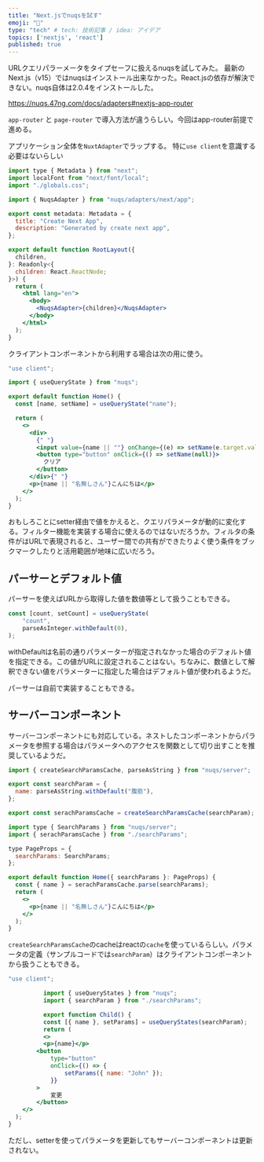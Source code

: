 ```yaml
---
title: "Next.jsでnuqsを試す"
emoji: "👐"
type: "tech" # tech: 技術記事 / idea: アイデア
topics: ['nextjs', 'react']
published: true
---
```


URLクエリパラーメータをタイプセーフに扱えるnuqsを試してみた。
最新のNext.js（v15）ではnuqsはインストール出来なかった。React.jsの依存が解決できない。nuqs自体は2.0.4をインストールした。

https://nuqs.47ng.com/docs/adapters#nextjs-app-router

`app-router` と `page-router` で導入方法が違うらしい。今回はapp-router前提で進める。

アプリケーション全体を`NuxtAdapter`でラップする。 特に`use client`を意識する必要はないらしい

```jsx
import type { Metadata } from "next";
import localFont from "next/font/local";
import "./globals.css";

import { NuqsAdapter } from "nuqs/adapters/next/app";

export const metadata: Metadata = {
  title: "Create Next App",
  description: "Generated by create next app",
};

export default function RootLayout({
  children,
}: Readonly<{
  children: React.ReactNode;
}>) {
  return (
    <html lang="en">
      <body>
        <NuqsAdapter>{children}</NuqsAdapter>
      </body>
    </html>
  );
}
```

クライアントコンポーネントから利用する場合は次の用に使う。

```jsx
"use client";

import { useQueryState } from "nuqs";

export default function Home() {
  const [name, setName] = useQueryState("name");

  return (
    <>
      <div>
        {" "}
        <input value={name || ""} onChange={(e) => setName(e.target.value)} />
        <button type="button" onClick={() => setName(null)}>
          クリア
        </button>
      </div>{" "}
      <p>{name || "名無しさん"}こんにちは</p>
    </>
  );
}
```

おもしろことにsetter経由で値をかえると、クエリパラメータが動的に変化する。フィルター機能を実装する場合に使えるのではないだろうか。フィルタの条件がはURLで表現されると、ユーザー間での共有ができたりよく使う条件をブックマークしたりと活用範囲が地味に広いだろう。

## パーサーとデフォルト値

パーサーを使えばURLから取得した値を数値等として扱うこともできる。

```jsx
const [count, setCount] = useQueryState(  
    "count",  
    parseAsInteger.withDefault(0),  
);
```

withDefaultは名前の通りパラメーターが指定されなかった場合のデフォルト値を指定できる。この値がURLに設定されることはない。ちなみに、数値として解釈できない値をパラメーターに指定した場合はデフォルト値が使われるようだ。

パーサーは自前で実装することもできる。

## サーバーコンポーネント

サーバーコンポーネントにも対応している。ネストしたコンポーネントからパラメータを参照する場合はパラメータへのアクセスを関数として切り出すことを推奨しているようだ。

```jsx
import { createSearchParamsCache, parseAsString } from "nuqs/server";

export const searchParam = {
  name: parseAsString.withDefault("腹筋"),
};

export const serachParamsCache = createSearchParamsCache(searchParam);
```

```jsx
import type { SearchParams } from "nuqs/server";
import { serachParamsCache } from "./searchParams";

type PageProps = {
  searchParams: SearchParams;
};

export default function Home({ searchParams }: PageProps) {
  const { name } = serachParamsCache.parse(searchParams);
  return (
    <>
      <p>{name || "名無しさん"}こんにちは</p>
    </>
  );
}
```

`createSearchParamsCache`のcacheはreactの`cache`を使っているらしい。パラメータの定義（サンプルコードでは`searchParam`）はクライアントコンポーネントから扱うこともできる。

```jsx
"use client";

          import { useQueryStates } from "nuqs";
          import { searchParam } from "./searchParams";

          export function Child() {
          const [{ name }, setParams] = useQueryStates(searchParam);
          return (
          <>
          <p>{name}</p>
        <button
            type="button"
            onClick={() => {
                setParams({ name: "John" });
            }}
        >
            変更
        </button>
    </>
  );
}
```

ただし、setterを使ってパラメータを更新してもサーバーコンポーネントは更新されない。
